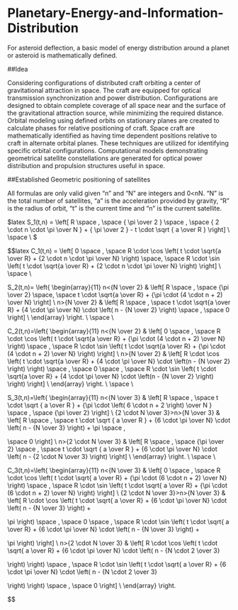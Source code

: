 Planetary-Energy-and-Information-Distribution
=============================================

For asteroid deflection, a basic model of energy distribution around a planet or asteroid is mathematically defined.


##Idea

Considering configurations of distributed craft orbiting a center of gravitational attraction in space. The craft are equipped for optical transmission synchronization and power distribution. Configurations are designed to obtain complete coverage of all space near and the surface of the gravitational attraction source, while minimizing the required distance. Orbital modeling using defined orbits on stationary planes are created to calculate phases for relative positioning of craft. Space craft are mathematically identified as having time dependent positions relative to craft in alternate orbital planes. These techniques are utilized for identifying specific orbital configurations. Computational models demonstrating geometrical satellite constellations are generated for optical power distribution and propulsion structures useful in space.

##Established Geometric positioning of satellites

All formulas are only valid given “n” and “N” are integers and 0<nN. “N” is the total number of satellites, “a” is the acceleration provided by gravity, “R” is the radius of orbit, “t” is the current time and “n” is the current satellite.


$latex S_1(t,n) = \left[ R \space , \space { \pi \over 2 } \space , \space { 2 \cdot n \cdot \pi \over N } + { \pi \over 2 } - t \cdot \sqrt { a \over R } \right] \\ \space \\ $

$$latex
C_1(t,n) = \left[
0 \space , \space
R \cdot \cos \left( t \cdot \sqrt{a \over R} + {2 \cdot n \cdot \pi \over N} \right) \space, \space
R \cdot \sin \left( t \cdot \sqrt{a \over R} + {2 \cdot n \cdot \pi \over N} \right) \right]
\\ \space \\

S_2(t,n)= \left\{ \begin{array}{11}
n<{N \over 2} &
\left[
R \space , \space
{\pi \over 2} \space, \space
t \cdot \sqrt{a \over R} + {\pi \cdot (4 \cdot n + 2) \over N} \right] \\
n>{N \over 2} &
\left[
R \space , \space
t \cdot \sqrt{a \over R} + {4 \cdot \pi \over N} \cdot \left( n - {N \over 2} \right) \space , \space
0 \right] \\
 \end{array} \right.
\\ \space \\

C_2(t,n)=\left\{ \begin{array}{11}
n<{N \over 2} &
\left[
0 \space , \space
R \cdot \cos \left( t \cdot \sqrt{a \over R} + {\pi \cdot (4 \cdot n + 2) \over N} \right) \space , \space
R \cdot \sin \left( t \cdot \sqrt{a \over R} + {\pi \cdot (4 \cdot n + 2) \over N} \right) \right] \\
n>{N \over 2} &
\left[
R \cdot \cos \left( t \cdot \sqrt{a \over R} + {4 \cdot \pi \over N} \cdot \left(n - {N \over 2} \right) \right) \space , \space
0 \space , \space
R \cdot \sin \left( t \cdot \sqrt{a \over R} + {4 \cdot \pi \over N} \cdot \left(n - {N \over 2} \right) \right) \right] \\
 \end{array} \right.
\\ \space \\

S_3(t,n)=\left\{ \begin{array}{11}
n<{N \over 3} &
\left[
R \space , \space
t \cdot \sqrt { a \over R } + {\pi \cdot \left( 6 \cdot n + 2 \right) \over N } \space , \space
{\pi \over 2} \right] \\
{2 \cdot N \over 3}>n>{N \over 3} &
\left[
R \space , \space
t \cdot \sqrt { a \over R } + {6 \cdot \pi \over N} \cdot \left( n - {N \over 3} \right) + \pi \space ,

\space
0
\right] \\
n>{2 \cdot N \over 3} &
\left[
R \space , \space
{\pi \over 2} \space , \space
t \cdot \sqrt { a \over R } + {6 \cdot \pi \over N} \cdot \left( n - {2 \cdot N \over 3} \right)
\right] \\
 \end{array} \right.
\\ \space \\

C_3(t,n)=\left\{ \begin{array}{11}
n<{N \over 3} &
\left[
0 \space , \space
R \cdot \cos \left( t \cdot \sqrt{ a \over R} + {\pi \cdot (6 \cdot n + 2) \over N} \right) \space , \space
R \cdot \sin \left( t \cdot \sqrt{ a \over R} + {\pi \cdot (6 \cdot n + 2) \over N} \right) \right] \\
{2 \cdot N \over 3}>n>{N \over 3} &
\left[
R \cdot \cos \left( t \cdot \sqrt{ a \over R} + {6 \cdot \pi \over N} \cdot \left( n - {N \over 3} \right) +

\pi \right) \space , \space
0 \space , \space
R \cdot \sin \left( t \cdot \sqrt{ a \over R} + {6 \cdot \pi \over N} \cdot \left( n - {N \over 3} \right) +

\pi \right) \right] \\
n>{2 \cdot N \over 3} &
\left[
R \cdot \cos \left( t \cdot \sqrt{ a \over R} + {6 \cdot \pi \over N} \cdot \left( n - {N \cdot 2 \over 3}

\right) \right) \space , \space
R \cdot \sin \left( t \cdot \sqrt{ a \over R} + {6 \cdot \pi \over N} \cdot \left( n - {N \cdot 2 \over 3}

\right) \right) \space , \space
0 \right] \\
 \end{array} \right.


$$
